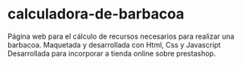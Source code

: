 # calculadora-de-barbacoa
Página web para el cálculo de recursos necesarios para realizar una barbacoa. 
Maquetada y desarrollada con Html, Css y Javascript
Desarrollada para incorporar a tienda online sobre prestashop.
